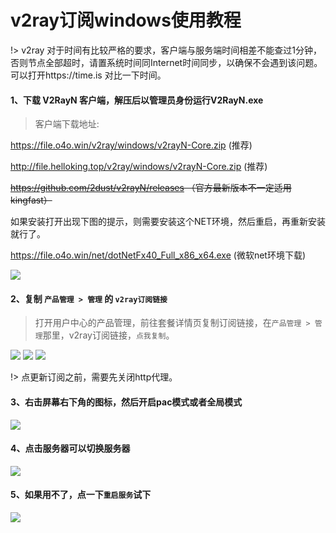 # v2ray订阅windows使用教程

!> v2ray 对于时间有比较严格的要求，客户端与服务端时间相差不能查过1分钟，否则节点全部超时，请置系统时间同Internet时间同步，以确保不会遇到该问题。可以打开https://time.is 对比一下时间。

#### 1、下载 V2RayN 客户端，解压后以管理员身份运行V2RayN.exe

> 客户端下载地址:

https://file.o4o.win/v2ray/windows/v2rayN-Core.zip (推荐)

http://file.helloking.top/v2ray/windows/v2rayN-Core.zip (推荐)

~~https://github.com/2dust/v2rayN/releases （官方最新版本不一定适用kingfast）~~

如果安装打开出现下图的提示，则需要安装这个NET环境，然后重启，再重新安装就行了。

https://file.o4o.win/net/dotNetFx40_Full_x86_x64.exe  (微软net环境下载)

![](/img/needNet.png)


#### 2、复制 `产品管理 > 管理`  的 `v2ray订阅链接`

> 打开用户中心的产品管理，前往套餐详情页复制订阅链接，在`产品管理 > 管理`那里，v2ray订阅链接，`点我复制`。

![](/img/v1.png)
![](/img/v2.png)
![](/img/v3.png)

!> 点更新订阅之前，需要先关闭http代理。

#### 3、右击屏幕右下角的图标，然后开启pac模式或者全局模式

![](/img/v4.png)

#### 4、点击服务器可以切换服务器

![](/img/v5.png)

#### 5、如果用不了，点一下`重启服务`试下

![](/img/v6.png)

